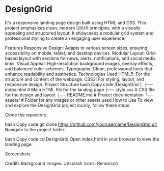 # DesignGrid

It's a responsive landing page design built using HTML and CSS. This project emphasizes clean, modern UI/UX principles, with a visually appealing and structured layout. It showcases a modular grid system and professional styling to create an engaging user experience.

Features
Responsive Design: Adapts to various screen sizes, ensuring accessibility on mobile, tablet, and desktop devices.
Modular Layout: Grid-based layout with sections for news, alerts, notifications, and social media links.
Visual Appeal: High-resolution background images, overlay effects, and balanced color schemes.
Typography: Clean, professional fonts that enhance readability and aesthetics.
Technologies Used
HTML5: For the structure and content of the webpage.
CSS3: For styling, layout, and responsive design.
Project Structure
bash
Copy code
/DesignGrid
│
├── index.html        # Main HTML file for the landing page
├── style.css         # CSS file for the design and layout
├── README.md         # Project documentation
└── assets/           # Folder for any images or other assets used
How to Use
To view and explore the DesignGrid project locally, follow these steps:

Clone the repository:

bash
Copy code
git clone https://github.com/yourusername/DesignGrid.git
Navigate to the project folder:

bash
Copy code
cd DesignGrid
Open index.html in your browser to view the landing page.

Screenshots


Credits
Background images: Unsplash
Icons: Remixicon